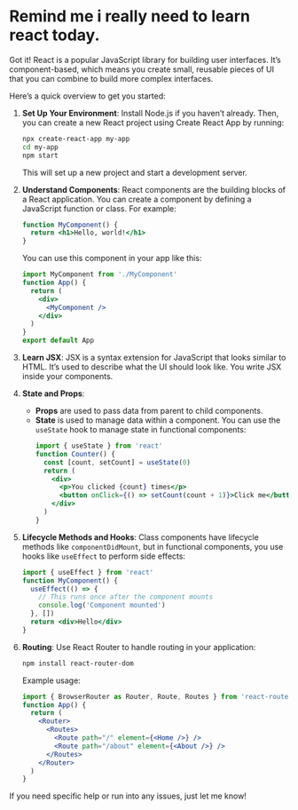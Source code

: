 # Remind me i really need to learn react today.

Got it! React is a popular JavaScript library for building user interfaces. It’s component-based, which means you create small, reusable pieces of UI that you can combine to build more complex interfaces.

Here’s a quick overview to get you started:

1. **Set Up Your Environment**: Install Node.js if you haven’t already. Then, you can create a new React project using Create React App by running:

   ```bash
   npx create-react-app my-app
   cd my-app
   npm start
   ```

   This will set up a new project and start a development server.

2. **Understand Components**: React components are the building blocks of a React application. You can create a component by defining a JavaScript function or class. For example:

   ```jsx
   function MyComponent() {
     return <h1>Hello, world!</h1>
   }
   ```

   You can use this component in your app like this:

   ```jsx
   import MyComponent from './MyComponent'
   function App() {
     return (
       <div>
         <MyComponent />
       </div>
     )
   }
   export default App
   ```

3. **Learn JSX**: JSX is a syntax extension for JavaScript that looks similar to HTML. It’s used to describe what the UI should look like. You write JSX inside your components.

4. **State and Props**:

   - **Props** are used to pass data from parent to child components.
   - **State** is used to manage data within a component. You can use the `useState` hook to manage state in functional components:
     ```jsx
     import { useState } from 'react'
     function Counter() {
       const [count, setCount] = useState(0)
       return (
         <div>
           <p>You clicked {count} times</p>
           <button onClick={() => setCount(count + 1)}>Click me</button>
         </div>
       )
     }
     ```

5. **Lifecycle Methods and Hooks**: Class components have lifecycle methods like `componentDidMount`, but in functional components, you use hooks like `useEffect` to perform side effects:

   ```jsx
   import { useEffect } from 'react'
   function MyComponent() {
     useEffect(() => {
       // This runs once after the component mounts
       console.log('Component mounted')
     }, [])
     return <div>Hello</div>
   }
   ```

6. **Routing**: Use React Router to handle routing in your application:
   ```bash
   npm install react-router-dom
   ```
   Example usage:
   ```jsx
   import { BrowserRouter as Router, Route, Routes } from 'react-router-dom'
   function App() {
     return (
       <Router>
         <Routes>
           <Route path="/" element={<Home />} />
           <Route path="/about" element={<About />} />
         </Routes>
       </Router>
     )
   }
   ```

If you need specific help or run into any issues, just let me know!
